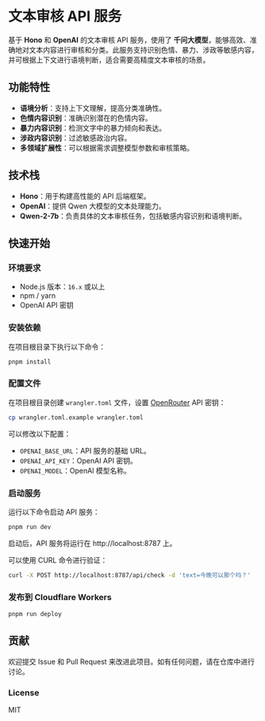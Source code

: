 # 文本审核 API 服务

基于 **Hono** 和 **OpenAI** 的文本审核 API 服务，使用了 **千问大模型**，能够高效、准确地对文本内容进行审核和分类。此服务支持识别色情、暴力、涉政等敏感内容，并可根据上下文进行语境判断，适合需要高精度文本审核的场景。

## 功能特性

- **语境分析**：支持上下文理解，提高分类准确性。
- **色情内容识别**：准确识别潜在的色情内容。
- **暴力内容识别**：检测文字中的暴力倾向和表达。
- **涉政内容识别**：过滤敏感政治内容。
- **多领域扩展性**：可以根据需求调整模型参数和审核策略。

## 技术栈

- **Hono**：用于构建高性能的 API 后端框架。
- **OpenAI**：提供 Qwen 大模型的文本处理能力。
- **Qwen-2-7b**：负责具体的文本审核任务，包括敏感内容识别和语境判断。

## 快速开始

### 环境要求

- Node.js 版本：`16.x` 或以上
- npm / yarn
- OpenAI API 密钥

### 安装依赖

在项目根目录下执行以下命令：

```bash
pnpm install
```

### 配置文件

在项目根目录创建 `wrangler.toml` 文件，设置 [OpenRouter](https://openrouter.ai/settings/keys) API 密钥：

```bash
cp wrangler.toml.example wrangler.toml 
```

可以修改以下配置：

- `OPENAI_BASE_URL`：API 服务的基础 URL。
- `OPENAI_API_KEY`：OpenAI API 密钥。
- `OPENAI_MODEL`：OpenAI 模型名称。

### 启动服务

运行以下命令启动 API 服务：

```bash
pnpm run dev
```

启动后，API 服务将运行在 http://localhost:8787 上。

可以使用 CURL 命令进行验证：

```bash
curl -X POST http://localhost:8787/api/check -d 'text=今晚可以那个吗？' 
```

### 发布到 Cloudflare Workers

```bash
pnpm run deploy
```

## 贡献

欢迎提交 Issue 和 Pull Request 来改进此项目。如有任何问题，请在仓库中进行讨论。

### License

MIT

